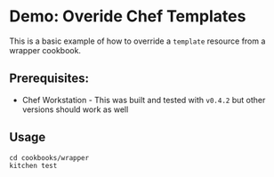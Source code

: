 # Demo: Overide Chef Templates

This is a basic example of how to override a `template` resource from a wrapper
cookbook.

## Prerequisites:

* Chef Workstation - This was built and tested with `v0.4.2` but other versions
  should work as well

## Usage

```
cd cookbooks/wrapper
kitchen test
```

